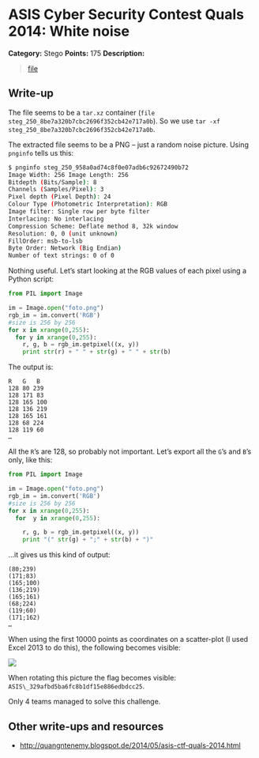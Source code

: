 # ASIS Cyber Security Contest Quals 2014: White noise

**Category:** Stego
**Points:** 175
**Description:**

> [file](steg_250_8be7a320b7cbc2696f352cb42e717a0b)

## Write-up

The file seems to be a `tar.xz` container (`file steg_250_8be7a320b7cbc2696f352cb42e717a0b`). So we use `tar -xf steg_250_8be7a320b7cbc2696f352cb42e717a0b`.

The extracted file seems to be a PNG – just a random noise picture. Using `pnginfo` tells us this:

```bash
$ pnginfo steg_250_958a0ad74c8f0e07adb6c92672490b72
Image Width: 256 Image Length: 256
Bitdepth (Bits/Sample): 8
Channels (Samples/Pixel): 3
Pixel depth (Pixel Depth): 24
Colour Type (Photometric Interpretation): RGB
Image filter: Single row per byte filter
Interlacing: No interlacing
Compression Scheme: Deflate method 8, 32k window
Resolution: 0, 0 (unit unknown)
FillOrder: msb-to-lsb
Byte Order: Network (Big Endian)
Number of text strings: 0 of 0
```

Nothing useful. Let’s start looking at the RGB values of each pixel using a Python script:

```python
from PIL import Image

im = Image.open("foto.png")
rgb_im = im.convert('RGB')
#size is 256 by 256
for x in xrange(0,255):
  for y in xrange(0,255):
    r, g, b = rgb_im.getpixel((x, y))
    print str(r) + " " + str(g) + " " + str(b)
```

The output is:

```
R   G   B
128 80 239
128 171 83
128 165 100
128 136 219
128 165 161
128 68 224
128 119 60
…
```

All the `R`’s are 128, so probably not important. Let’s export all the `G`’s and `B`’s only, like this:

```python
from PIL import Image

im = Image.open("foto.png")
rgb_im = im.convert('RGB')
#size is 256 by 256
for x in xrange(0,255):
  for  y in xrange(0,255):

    r, g, b = rgb_im.getpixel((x, y))
    print "(" str(g) + ";" + str(b) + ")"
```

…it gives us this kind of output:

```
(80;239)
(171;83)
(165;100)
(136;219)
(165;161)
(68;224)
(119;60)
(171;162)
…
```

When using the first 10000 points as coordinates on a scatter-plot (I used Excel 2013 to do this), the following becomes visible:

![](flag.png)

When rotating this picture the flag becomes visible: `ASIS\_329afbd5ba6fc8b1df15e886edbdcc25`.

Only 4 teams managed to solve this challenge.

## Other write-ups and resources

* <http://quangntenemy.blogspot.de/2014/05/asis-ctf-quals-2014.html>
